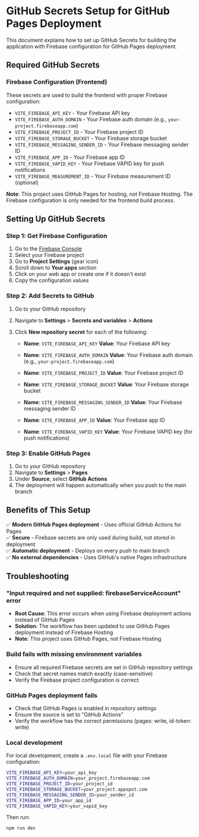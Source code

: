 # GitHub Secrets Setup for GitHub Pages Deployment

This document explains how to set up GitHub Secrets for building the application with Firebase configuration for GitHub Pages deployment.

## Required GitHub Secrets

### Firebase Configuration (Frontend)
These secrets are used to build the frontend with proper Firebase configuration:

- `VITE_FIREBASE_API_KEY` - Your Firebase API key
- `VITE_FIREBASE_AUTH_DOMAIN` - Your Firebase auth domain (e.g., `your-project.firebaseapp.com`)
- `VITE_FIREBASE_PROJECT_ID` - Your Firebase project ID
- `VITE_FIREBASE_STORAGE_BUCKET` - Your Firebase storage bucket
- `VITE_FIREBASE_MESSAGING_SENDER_ID` - Your Firebase messaging sender ID
- `VITE_FIREBASE_APP_ID` - Your Firebase app ID
- `VITE_FIREBASE_VAPID_KEY` - Your Firebase VAPID key for push notifications
- `VITE_FIREBASE_MEASUREMENT_ID` - Your Firebase measurement ID (optional)

**Note**: This project uses GitHub Pages for hosting, not Firebase Hosting. The Firebase configuration is only needed for the frontend build process.

## Setting Up GitHub Secrets

### Step 1: Get Firebase Configuration

1. Go to the [Firebase Console](https://console.firebase.google.com/)
2. Select your Firebase project
3. Go to **Project Settings** (gear icon)
4. Scroll down to **Your apps** section
5. Click on your web app or create one if it doesn't exist
6. Copy the configuration values

### Step 2: Add Secrets to GitHub

1. Go to your GitHub repository
2. Navigate to **Settings** > **Secrets and variables** > **Actions**
3. Click **New repository secret** for each of the following:

   - **Name**: `VITE_FIREBASE_API_KEY`
     **Value**: Your Firebase API key
   
   - **Name**: `VITE_FIREBASE_AUTH_DOMAIN`
     **Value**: Your Firebase auth domain (e.g., `your-project.firebaseapp.com`)
   
   - **Name**: `VITE_FIREBASE_PROJECT_ID`
     **Value**: Your Firebase project ID
   
   - **Name**: `VITE_FIREBASE_STORAGE_BUCKET`
     **Value**: Your Firebase storage bucket
   
   - **Name**: `VITE_FIREBASE_MESSAGING_SENDER_ID`
     **Value**: Your Firebase messaging sender ID
   
   - **Name**: `VITE_FIREBASE_APP_ID`
     **Value**: Your Firebase app ID
   
   - **Name**: `VITE_FIREBASE_VAPID_KEY`
     **Value**: Your Firebase VAPID key (for push notifications)

### Step 3: Enable GitHub Pages

1. Go to your GitHub repository
2. Navigate to **Settings** > **Pages**
3. Under **Source**, select **GitHub Actions**
4. The deployment will happen automatically when you push to the main branch

## Benefits of This Setup

✅ **Modern GitHub Pages deployment** - Uses official GitHub Actions for Pages  
✅ **Secure** - Firebase secrets are only used during build, not stored in deployment  
✅ **Automatic deployment** - Deploys on every push to main branch  
✅ **No external dependencies** - Uses GitHub's native Pages infrastructure  

## Troubleshooting

### "Input required and not supplied: firebaseServiceAccount" error
- **Root Cause**: This error occurs when using Firebase deployment actions instead of GitHub Pages
- **Solution**: The workflow has been updated to use GitHub Pages deployment instead of Firebase Hosting
- **Note**: This project uses GitHub Pages, not Firebase Hosting

### Build fails with missing environment variables
- Ensure all required Firebase secrets are set in GitHub repository settings
- Check that secret names match exactly (case-sensitive)
- Verify the Firebase project configuration is correct

### GitHub Pages deployment fails
- Check that GitHub Pages is enabled in repository settings
- Ensure the source is set to "GitHub Actions"
- Verify the workflow has the correct permissions (pages: write, id-token: write)

### Local development
For local development, create a `.env.local` file with your Firebase configuration:

```bash
VITE_FIREBASE_API_KEY=your_api_key
VITE_FIREBASE_AUTH_DOMAIN=your_project.firebaseapp.com
VITE_FIREBASE_PROJECT_ID=your_project_id
VITE_FIREBASE_STORAGE_BUCKET=your_project.appspot.com
VITE_FIREBASE_MESSAGING_SENDER_ID=your_sender_id
VITE_FIREBASE_APP_ID=your_app_id
VITE_FIREBASE_VAPID_KEY=your_vapid_key
```

Then run:
```bash
npm run dev
```
